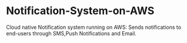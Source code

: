 # Notification-System-on-AWS
Cloud native Notification system running on AWS: Sends notifications to end-users through SMS,Push Notifications and Email.
